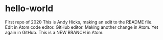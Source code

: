 # hello-world
First repo of 2020
This is Andy Hicks, making an edit to the README file.
Edit in Atom code editor.
GitHub editor.
Making another change in Atom.
Yet again in GitHub.
This is a NEW BRANCH in Atom.
